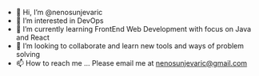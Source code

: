 - 👋 Hi, I’m @nenosunjevaric
- 👀 I’m interested in DevOps
- 🌱 I’m currently learning FrontEnd  Web Development with focus on Java and React
- 💞️ I’m looking to collaborate and learn new tools and ways of problem solving 
- 📫 How to reach me ... Please email me at nenosunjevaric@gmail.com

<!---
nenosunjevaric/nenosunjevaric is a ✨ special ✨ repository because its `README.md` (this file) appears on your GitHub profile.
You can click the Preview link to take a look at your changes.
--->
